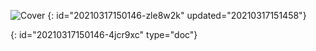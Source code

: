 ![Cover](https://picsum.photos/id/510/1600/500)
{: id="20210317150146-zle8w2k" updated="20210317151458"}


{: id="20210317150146-4jcr9xc" type="doc"}
